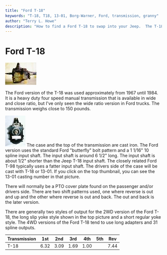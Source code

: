 ```yaml
---
title: "Ford T-18"
keywords: "T-18, T18, 13-01, Borg-Warner, Ford, transmission, granny"
author: "Terry L. Howe"
description: "How to find a Ford T-18 to swap into your Jeep.  The T-18 is a heavy duty, granny low, four speed manual transmission."
---
```

# Ford T-18

[![Unconverted 2WD Ford T-18](../../../img/transmission/updates/fordt18/ford2wdt18_.jpg)](../../../img/transmission/updates/fordt18/ford2wdt18.jpg) 

The Ford version of the T-18 was used approximately from 1967 until 1984. It is a heavy duty four speed manual transmission that is available in wide and close ratio, but I've only seen the wide ratio version in Ford trucks. The transmission weighs close to 150 pounds.

[![Ford T-18 bolt pattern](../../../img/transmission/updates/ft18f_.jpg)](../../../img/transmission/updates/ft18f.jpg) The case and the top of the transmission are cast iron. The Ford version uses the standard Ford "butterfly" bolt pattern and a 1 1/16" 10 spline input shaft. The input shaft is around 6 1/2" long. The input shaft is about 1/2" shorter than the Jeep T-18 input shaft. The closely related Ford T-98 typically uses a fatter input shaft. The drivers side of the case will be cast with T-18 or 13-01. If you click on the top thumbnail, you can see the 13-01 casting number in that picture. 

There will normally be a PTO cover plate found on the passenger and/or drivers side. There are two shift patterns used, one where reverse is out and up and the other where reverse is out and back. The out and back is the later version.

There are generally two styles of output for the 2WD version of the Ford T-18, the long slip yoke style shown in the top picture and a short regular yoke style. The 4WD versions of the Ford T-18 tend to use long adapters and 31 spline outputs.  

| Transmission | 1st  | 2nd  | 3rd  | 4th  | 5th | Rev  |
|--------------|------|------|------|------|-----|------|
| T-18         | 6.32 | 3.09 | 1.69 | 1.00 |     | 7.44 |